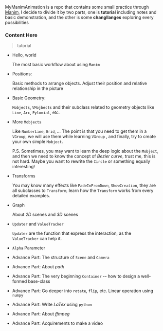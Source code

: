 MyManimAnimation is a repo that contains some small practice through [Manim](https://github.com/3b1b/manim), I decide to divide it by two parts, one is **tutorial** including notes and basic demonstration, and the other is some **changllanges** exploring every possibilities



### Content Here

> tutorial 

+ Hello, world

  The most basic workflow about using `Manim`

+ Positions:

  Basic methods to arrange objects.  Adjust their position and relative relationship in the picture

+ Basic Geometry:

  `Mobjects`, `VMojbects` and their subclass related to geometry objects like `Line`, `Arc`, `Pylomial`, etc.

+ More `Mobjects`

  Like `NumberLine`, `Grid`, ... The point is that you need to get them in a `VGroup`, we will use them while learning `VGroup` , and finally, try to create your own simple `Mobject`.

  P.S. Sometimes, you may want to learn the deep logic about the `Mobject`, and then we need to know the concept of *Bezier curve*, trust me, this is not hard. Maybe you want to rewrite the `Circle`  or something equally interesting!

+ Transforms

  You may know many effects like `FadeInFromDown`, `ShowCreation`, they are all subclasses to `Transform`, learn how the `Transform` works from every detailed examples.

+ Graph

  About *2D* scenes and *3D* scenes

+ `Updater` and `ValueTracker`

  `Updater` are the function that express the interaction, as the `ValueTracker` can help it.

+ `Alpha` Parameter

+ Advance Part:  The structure of `Scene` and `Camera`
+ Advance Part:  About *path*
+ Advance Part:  The very beginning `Container`  -- how to design a  well-formed base-class
+ Advance Part:  Go deeper into `rotate`, `flip`, etc. Linear operation using `numpy`
+ Advance Part:   Write $LaTex$ using `python`
+ Advance Part:   About *ffmpeg*
+ Advance Part:   Acquirements to make a video 